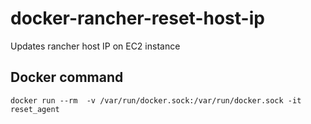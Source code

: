 # docker-rancher-reset-host-ip
Updates rancher host IP on EC2 instance
## Docker command
`docker run --rm  -v /var/run/docker.sock:/var/run/docker.sock -it reset_agent`

